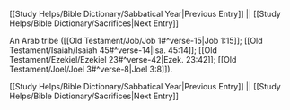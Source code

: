 [[Study Helps/Bible Dictionary/Sabbatical Year|Previous Entry]]  ||  [[Study Helps/Bible Dictionary/Sacrifices|Next Entry]]

 An Arab tribe ([[Old Testament/Job/Job 1#^verse-15|Job 1:15]]; [[Old Testament/Isaiah/Isaiah 45#^verse-14|Isa. 45:14]]; [[Old Testament/Ezekiel/Ezekiel 23#^verse-42|Ezek. 23:42]]; [[Old Testament/Joel/Joel 3#^verse-8|Joel 3:8]]).

[[Study Helps/Bible Dictionary/Sabbatical Year|Previous Entry]]  ||  [[Study Helps/Bible Dictionary/Sacrifices|Next Entry]]